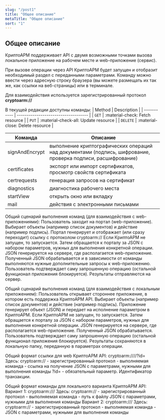 ```yaml
---
slug: "/post1"
title: "Общее описание"
metaTitle: "Общее описание"
sort: "1"
---
```


## Общее описание

КриптоАРМ поддерживает API с двумя возможными точками вызова локальное приложение на рабочем месте и web-приложение (сервис). 

При вызове операции через API КриптоАРМ будет запущен и отобразит необходимый раздел с переданными параметрами. Команду можно ввести через адресную строку браузера (вы можете размещать их так же, как ссылки на веб-страницы) или в терминале. 

Для взаимодействия используется зарегистрированный протокол **cryptoarm://**

В текущей редакции доступны команды:
| Method      | Description                          |
| ----------- | ------------------------------------ |
| `GET`       | :material-check:     Fetch resource  |
| `PUT`       | :material-check-all: Update resource |
| `DELETE`    | :material-close:     Delete resource |

| Команда | Описание |
| --- | --- |
| signAndEncrypt | выполнение криптографических операций над документами (подпись, шифрование, проверка подписи, расшифрование) |
| certificates |  экспорт или импорт сертификатов, просмотр свойств сертификата |
| certrequests | генерация запросов на сертификат |
| diagnostics | диагностика рабочего места |
| startView | открыть окно или вкладку |
| mail | действия с электронными письмами |

Общий сценарий выполнения команд (для взаимодействия с web-приложениями):
Пользователь заходит на портал (web-приложение).
Выбирает объекты (например список документов) и действие (например подпись).
Портал генерирует и отображает (или сразу переходит) ссылку с протоколом cryptoarm://
Если КриптоАРМ не запущен, то запускается. Затем обращается к порталу за JSON с набором параметров, нужных для выполнения конкретной операции. JSON генерируется на сервере, где располагается web-приложение.
Полученный JSON обрабатывается и в зависимости от команды выполняются нужные дополнительные запросы к web-приложению.
Пользователь подтверждает саму запрошенную операцию (остальной функционал приложения блокируется).
Результаты отправляются на сервер.

Общий сценарий выполнения команд (для взаимодействия с локальным приложением):
Пользователь открывает стороннее приложение, в котором есть поддержка КриптоАРМ API.
Выбирает объекты (например список документов) и действие (например подпись).
Приложение генерирует объект (JSON) и передает на исполнение параметром в КриптоАРМ.
Если КриптоАРМ не запущен, то запускается. Затем обращается к порталу за JSON с набором параметров, нужных для выполнения конкретной операции. JSON генерируется на сервере, где располагается web-приложение.
Полученный JSON обрабатывается.
Пользователь подтверждает саму запрошенную операцию (остальной функционал приложения блокируется).
Результаты сохраняются в локальную папку, переданную в параметрах операции.

Общий формат ссылки для web КриптоАРМ API:
cryptoarm://<command>/<URL>/?id=<id>
Здесь:
cryptoarm:// - зарегистрированный протокол
<command> - выполняемая команда
<URL> - ссылка на получение JSON с параметрами, нужными для выполнения команды
?id=<id> - обязательный параметр. Идентификатор транзакции.

Общий формат команды для локального варианта КриптоАРМ API:
Вариант 1: cryptoarm://<command>/<URI>
Здесь:
cryptoarm:// - зарегистрированный протокол
<command> - выполняемая команда
<URI> - путь к файлу JSON с параметрами, нужными для выполнения команды
Вариант 2: cryptoarm://<command>/<JSON>
Здесь:
cryptoarm:// - зарегистрированный протокол
<command> - выполняемая команда
<JSON> - JSON с параметрами, нужными для выполнения команды